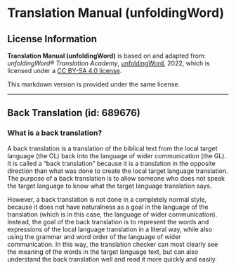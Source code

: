 # Translation Manual (unfoldingWord)

## License Information

**Translation Manual (unfoldingWord)** is based on and adapted from: _unfoldingWord® Translation Academy_, [unfoldingWord](https://unfoldingword.org/utw), 2022, which is licensed under a [CC BY-SA 4.0 license](https://creativecommons.org/licenses/by-sa/4.0/legalcode.en).

This markdown version is provided under the same license.



--------------------------------

## Back Translation (id: 689676)

### What is a back translation?

A back translation is a translation of the biblical text from the local target language (the OL) back into the language of wider communication (the GL). It is called a “back translation” because it is a translation in the opposite direction than what was done to create the local target language translation. The purpose of a back translation is to allow someone who does not speak the target language to know what the target language translation says.

However, a back translation is not done in a completely normal style, because it does not have naturalness as a goal in the language of the translation (which is in this case, the language of wider communication). Instead, the goal of the back translation is to represent the words and expressions of the local language translation in a literal way, while also using the grammar and word order of the language of wider communication. In this way, the translation checker can most clearly see the meaning of the words in the target language text, but can also understand the back translation well and read it more quickly and easily.


